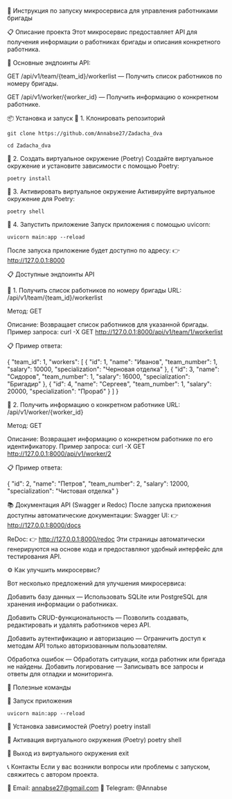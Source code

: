🚀 Инструкция по запуску микросервиса для управления работниками бригады

📋 Описание проекта
Этот микросервис предоставляет API для получения информации о работниках бригады и описания конкретного работника.

📍 Основные эндпоинты API:

GET /api/v1/team/{team_id}/workerlist — Получить список работников по номеру бригады.

GET /api/v1/worker/{worker_id} — Получить информацию о конкретном работнике.

📦 Установка и запуск
🔹 1. Клонировать репозиторий
```
git clone https://github.com/Annabse27/Zadacha_dva
```
```
cd Zadacha_dva
```


🔹 2. Создать виртуальное окружение (Poetry)
Создайте виртуальное окружение и установите зависимости с помощью Poetry:
```
poetry install
```


🔹 3. Активировать виртуальное окружение
Активируйте виртуальное окружение для Poetry:
```
poetry shell
```


🔹 4. Запустить приложение
Запуск приложения с помощью uvicorn:
```
uvicorn main:app --reload
```
После запуска приложение будет доступно по адресу:
 👉 http://127.0.0.1:8000

📋 Доступные эндпоинты API

🔹 1. Получить список работников по номеру бригады
URL: /api/v1/team/{team_id}/workerlist

Метод: GET

Описание: Возвращает список работников для указанной бригады.
Пример запроса:
curl -X GET http://127.0.0.1:8000/api/v1/team/1/workerlist

📋 Пример ответа:

{
  "team_id": 1,
  "workers": [
    {
      "id": 1,
      "name": "Иванов",
      "team_number": 1,
      "salary": 10000,
      "specialization": "Черновая отделка"
    },
    {
      "id": 3,
      "name": "Сидоров",
      "team_number": 1,
      "salary": 16000,
      "specialization": "Бригадир"
    },
    {
      "id": 4,
      "name": "Сергеев",
      "team_number": 1,
      "salary": 20000,
      "specialization": "Прораб"
    }
  ]
}


🔹 2. Получить информацию о конкретном работнике
URL: /api/v1/worker/{worker_id}

Метод: GET

Описание: Возвращает информацию о конкретном работнике по его идентификатору.
Пример запроса:
curl -X GET http://127.0.0.1:8000/api/v1/worker/2

📋 Пример ответа:

{
  "id": 2,
  "name": "Петров",
  "team_number": 2,
  "salary": 12000,
  "specialization": "Чистовая отделка"
}


📚 Документация API (Swagger и Redoc)
После запуска приложения доступны автоматические документации:
Swagger UI: 👉 http://127.0.0.1:8000/docs

ReDoc: 👉 http://127.0.0.1:8000/redoc
Эти страницы автоматически генерируются на основе кода и предоставляют удобный интерфейс для тестирования API.

⚙️ Как улучшить микросервис?

Вот несколько предложений для улучшения микросервиса:

Добавить базу данных — Использовать SQLite или PostgreSQL для хранения информации о работниках.

Добавить CRUD-функциональность — Позволить создавать, редактировать и удалять работников через API.

Добавить аутентификацию и авторизацию — Ограничить доступ к методам API только авторизованным пользователям.

Обработка ошибок — Обработать ситуации, когда работник или бригада не найдены.
Добавить логирование — Записывать все запросы и ответы для отладки и мониторинга.


🚀 Полезные команды

🔹 Запуск приложения
```
uvicorn main:app --reload
```

🔹 Установка зависимостей (Poetry)
poetry install

🔹 Активация виртуального окружения (Poetry)
poetry shell

🔹 Выход из виртуального окружения
exit


📞 Контакты Если у вас возникли вопросы или проблемы с запуском, свяжитесь с автором проекта.

 📧 Email: annabse27@gmail.com
 📱 Telegram: @Annabse

